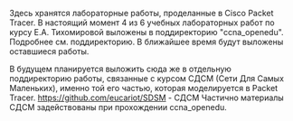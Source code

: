 Здесь хранятся лабораторные работы, проделанные в Cisco Packet Tracer.
В настоящий момент 4 из 6 учебных лабораторных работ по курсу Е.А. Тихомировой выложены в поддиректорию "ccna_openedu".
Подробнее см. поддиректорию.
В ближайшее время будут выложены оставшиеся работы.

В будущем планируется выложить сюда же в отдельную поддиректорию работы, связанные с курсом СДСМ (Сети Для Самых Маленьких), именно той его частью, которая моделируется в Packet Tracer.
https://github.com/eucariot/SDSM - СДСМ
Частично материалы СДСМ задействованы при прохождении ccna_openedu.
